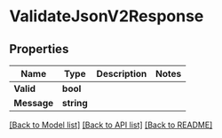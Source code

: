 # ValidateJsonV2Response

## Properties

Name | Type | Description | Notes
------------ | ------------- | ------------- | -------------
**Valid** | **bool** |  | 
**Message** | **string** |  | 

[[Back to Model list]](../README.md#documentation-for-models) [[Back to API list]](../README.md#documentation-for-api-endpoints) [[Back to README]](../README.md)


